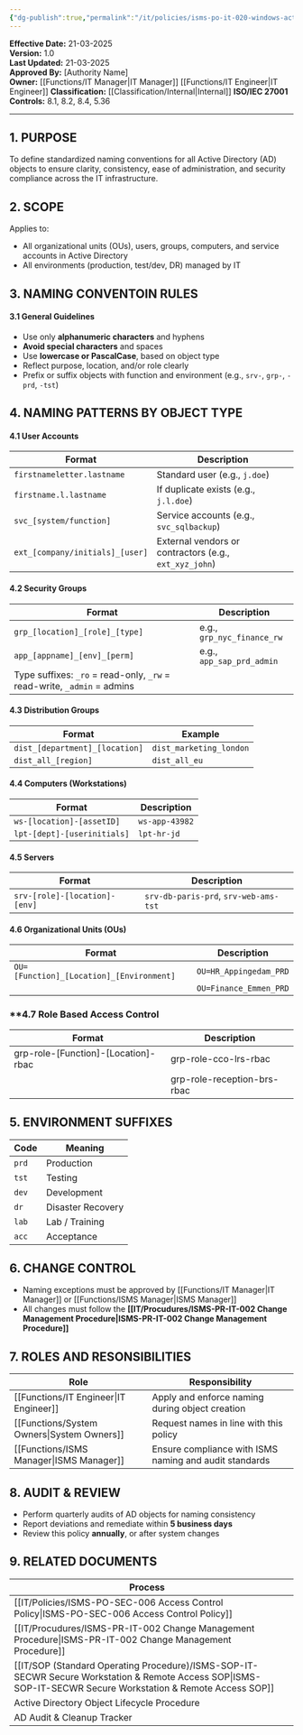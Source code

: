 ```yaml
---
{"dg-publish":true,"permalink":"/it/policies/isms-po-it-020-windows-active-directory-naming-convention-policy/","tags":["policy","reading","convention"],"noteIcon":"default"}
---
```


**Effective Date:** 21-03-2025  
**Version:** 1.0  
**Last Updated:** 21-03-2025  
**Approved By:** [Authority Name]  
**Owner:** [[Functions/IT Manager\|IT Manager]] [[Functions/IT Engineer\|IT Engineer]]
**Classification:** [[Classification/Internal\|Internal]]
**ISO/IEC 27001 Controls:** 8.1, 8.2, 8.4, 5.36

---
## **1. PURPOSE**  
To define standardized naming conventions for all Active Directory (AD) objects to ensure clarity, consistency, ease of administration, and security compliance across the IT infrastructure.
## **2. SCOPE**
Applies to:
- All organizational units (OUs), users, groups, computers, and service accounts in Active Directory
- All environments (production, test/dev, DR) managed by IT
## **3. NAMING CONVENTOIN RULES** 

 #### 3.1 General Guidelines
- Use only **alphanumeric characters** and hyphens
- **Avoid special characters** and spaces
- Use **lowercase or PascalCase**, based on object type
- Reflect purpose, location, and/or role clearly
- Prefix or suffix objects with function and environment (e.g., `srv-`, `grp-`, `-prd`, `-tst`)
## **4. NAMING PATTERNS BY OBJECT TYPE**

#### 4.1 User Accounts

| Format                          | Description                                            |
| ------------------------------- | ------------------------------------------------------ |
| `firstnameletter.lastname`      | Standard user (e.g., `j.doe`)                          |
| `firstname.l.lastname`          | If duplicate exists (e.g., `j.l.doe`)                  |
| `svc_[system/function]`         | Service accounts (e.g., `svc_sqlbackup`)               |
| `ext_[company/initials]_[user]` | External vendors or contractors (e.g., `ext_xyz_john`) |
#### 4.2 Security Groups

| Format                                                                  | Description                |
| ----------------------------------------------------------------------- | -------------------------- |
| `grp_[location]_[role]_[type]`                                          | e.g., `grp_nyc_finance_rw` |
| `app_[appname]_[env]_[perm]`                                            | e.g., `app_sap_prd_admin`  |
| Type suffixes: `_ro` = read-only, `_rw` = read-write, `_admin` = admins |                            |
#### 4.3 Distribution Groups

|Format|Example|
|---|---|
|`dist_[department]_[location]`|`dist_marketing_london`|
|`dist_all_[region]`|`dist_all_eu`|
#### 4.4 Computers (Workstations)

| Format                      | Description    |
| --------------------------- | -------------- |
| `ws-[location]-[assetID]`   | `ws-app-43982` |
| `lpt-[dept]-[userinitials]` | `lpt-hr-jd`    |
#### 4.5 Servers

|Format|Description|
|---|---|
|`srv-[role]-[location]-[env]`|`srv-db-paris-prd`, `srv-web-ams-tst`|

#### 4.6 Organizational Units (OUs)

| Format                                   | Description            |
| ---------------------------------------- | ---------------------- |
| `OU=[Function]_[Location]_[Environment]` | `OU=HR_Appingedam_PRD` |
|                                          | `OU=Finance_Emmen_PRD` |
### **4.7 Role Based Access Control

| Format                              | Description                 |
| ----------------------------------- | --------------------------- |
| grp-role-[Function]-[Location]-rbac | grp-role-cco-lrs-rbac       |
|                                     | grp-role-reception-brs-rbac |
## **5. ENVIRONMENT SUFFIXES**  
| Code  | Meaning           |
| ----- | ----------------- |
| `prd` | Production        |
| `tst` | Testing           |
| `dev` | Development       |
| `dr`  | Disaster Recovery |
| `lab` | Lab / Training    |
| `acc` | Acceptance        |
## **6. CHANGE CONTROL**  
- Naming exceptions must be approved by [[Functions/IT Manager\|IT Manager]] or [[Functions/ISMS Manager\|ISMS Manager]]
- All changes must follow the **[[IT/Procudures/ISMS-PR-IT-002 Change Management Procedure\|ISMS-PR-IT-002 Change Management Procedure]]**
## **7. ROLES AND RESONSIBILITIES**  

| Role              | Responsibility                                         |
| ----------------- | ------------------------------------------------------ |
| [[Functions/IT Engineer\|IT Engineer]]   | Apply and enforce naming during object creation        |
| [[Functions/System Owners\|System Owners]] | Request names in line with this policy                 |
| [[Functions/ISMS Manager\|ISMS Manager]]  | Ensure compliance with ISMS naming and audit standards |
## **8. AUDIT & REVIEW**
- Perform quarterly audits of AD objects for naming consistency
- Report deviations and remediate within **5 business days**
- Review this policy **annually**, or after system changes
## **9. RELATED DOCUMENTS**

| Process                                                      |     |
| ------------------------------------------------------------ | --- |
| [[IT/Policies/ISMS-PO-SEC-006 Access Control Policy\|ISMS-PO-SEC-006 Access Control Policy]]                    |     |
| [[IT/Procudures/ISMS-PR-IT-002 Change Management Procedure\|ISMS-PR-IT-002 Change Management Procedure]]               |     |
| [[IT/SOP (Standard Operating Procedure)/ISMS-SOP-IT-SECWR Secure Workstation & Remote Access SOP\|ISMS-SOP-IT-SECWR Secure Workstation & Remote Access SOP]] |     |
| Active Directory Object Lifecycle Procedure                  |     |
| AD Audit & Cleanup Tracker                                   |     |




